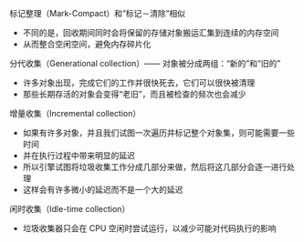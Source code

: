 标记整理（Mark-Compact）和“标记－清除”相似

- 不同的是，回收期间同时会将保留的存储对象搬运汇集到连续的内存空间
- 从而整合空闲空间，避免内存碎片化

分代收集（Generational collection）—— 对象被分成两组：“新的”和“旧的”

- 许多对象出现，完成它们的工作并很快死去，它们可以很快被清理
- 那些长期存活的对象会变得“老旧”，而且被检查的频次也会减少

增量收集（Incremental collection）

- 如果有许多对象，并且我们试图一次遍历并标记整个对象集，则可能需要一些时间
- 并在执行过程中带来明显的延迟
- 所以引擎试图将垃圾收集工作分成几部分来做，然后将这几部分会逐一进行处理
- 这样会有许多微小的延迟而不是一个大的延迟

闲时收集（Idle-time collection）

- 垃圾收集器只会在 CPU 空闲时尝试运行，以减少可能对代码执行的影响